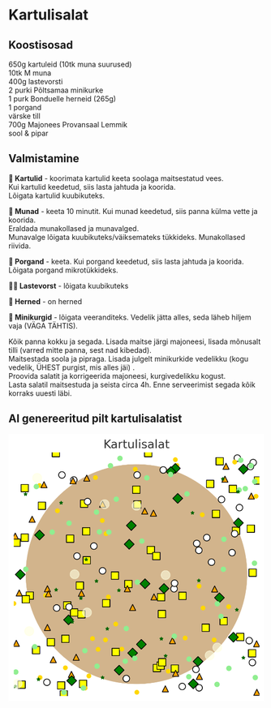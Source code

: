 # Kartulisalat

## Koostisosad
650g kartuleid (10tk muna suurused) <br>
10tk M muna <br>
400g lastevorsti <br>
2 purki Põltsamaa minikurke <br>
1 purk Bonduelle herneid (265g) <br>
1 porgand <br>
värske till <br>
700g Majonees Provansaal Lemmik <br>
sool & pipar <br>

## Valmistamine
<b>🥔 Kartulid</b> - koorimata kartulid keeta soolaga maitsestatud vees. <br>
Kui kartulid keedetud, siis lasta jahtuda ja koorida.<br>
Lõigata kartulid kuubikuteks.

<b>🥚 Munad</b> - keeta 10 minutit. Kui munad keedetud, siis panna külma vette ja koorida. <br>
Eraldada munakollased ja munavalged. <br>
Munavalge lõigata kuubikuteks/väiksemateks tükkideks. Munakollased riivida.

<b>🥕 Porgand</b> - keeta. Kui porgand keedetud, siis lasta jahtuda ja koorida.<br>
Lõigata porgand mikrotükkideks.

<b>👶🏼 Lastevorst</b> - lõigata kuubikuteks

<b>🫛 Herned</b> - on herned

<b>🥒 Minikurgid</b> - lõigata veeranditeks. Vedelik jätta alles, seda läheb hiljem vaja (VÄGA TÄHTIS).

Kõik panna kokku ja segada. Lisada maitse järgi majoneesi, lisada mõnusalt tilli (varred mitte panna, sest nad kibedad). <br>
Maitsestada soola ja pipraga. Lisada julgelt minikurkide vedelikku (kogu vedelik, ÜHEST purgist, mis alles jäi) . <br>
Proovida salatit ja korrigeerida majoneesi, kurgivedelikku kogust. <br>
Lasta salatil maitsestuda ja seista circa 4h. Enne serveerimist segada kõik korraks uuesti läbi.

## AI genereeritud pilt kartulisalatist
![Kartulisalat](media/kartulisalat.png)
